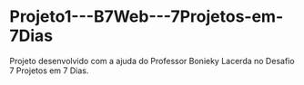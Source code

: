 # Projeto1---B7Web---7Projetos-em-7Dias

Projeto desenvolvido com a ajuda do Professor Bonieky Lacerda no Desafio 7 Projetos em 7 Dias.

